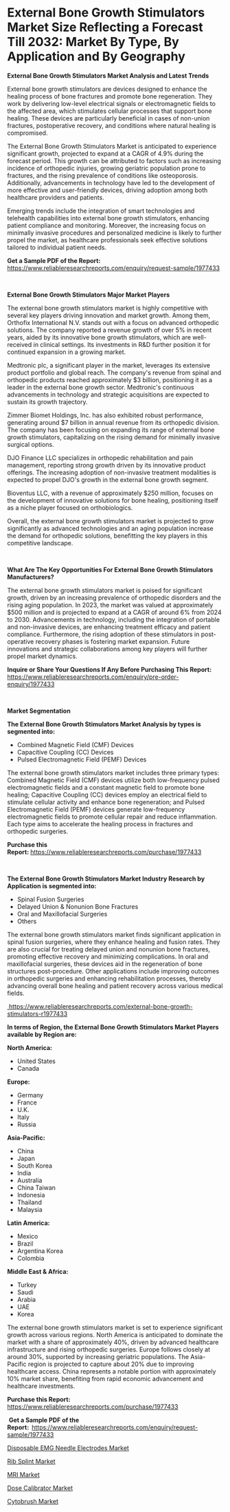 <p><h1>External Bone Growth Stimulators Market Size Reflecting a Forecast Till 2032: Market By Type, By Application and By Geography</h1></p><p><strong>External Bone Growth Stimulators Market Analysis and Latest Trends</strong></p>
<p><p>External bone growth stimulators are devices designed to enhance the healing process of bone fractures and promote bone regeneration. They work by delivering low-level electrical signals or electromagnetic fields to the affected area, which stimulates cellular processes that support bone healing. These devices are particularly beneficial in cases of non-union fractures, postoperative recovery, and conditions where natural healing is compromised.</p><p>The External Bone Growth Stimulators Market is anticipated to experience significant growth, projected to expand at a CAGR of 4.9% during the forecast period. This growth can be attributed to factors such as increasing incidence of orthopedic injuries, growing geriatric population prone to fractures, and the rising prevalence of conditions like osteoporosis. Additionally, advancements in technology have led to the development of more effective and user-friendly devices, driving adoption among both healthcare providers and patients.</p><p>Emerging trends include the integration of smart technologies and telehealth capabilities into external bone growth stimulators, enhancing patient compliance and monitoring. Moreover, the increasing focus on minimally invasive procedures and personalized medicine is likely to further propel the market, as healthcare professionals seek effective solutions tailored to individual patient needs.</p></p>
<p><strong>Get a Sample PDF of the Report:&nbsp;</strong> <a href="https://www.reliableresearchreports.com/enquiry/request-sample/1977433?utm_campaign=48&utm_medium=2&utm_source=Github&utm_content=ia&utm_term=04032025&utm_id=external-bone-growth-stimulators">https://www.reliableresearchreports.com/enquiry/request-sample/1977433</a></p>
<p>&nbsp;</p>
<p><strong>External Bone Growth Stimulators Major Market Players</strong></p>
<p><p>The external bone growth stimulators market is highly competitive with several key players driving innovation and market growth. Among them, Orthofix International N.V. stands out with a focus on advanced orthopedic solutions. The company reported a revenue growth of over 5% in recent years, aided by its innovative bone growth stimulators, which are well-received in clinical settings. Its investments in R&D further position it for continued expansion in a growing market.</p><p>Medtronic plc, a significant player in the market, leverages its extensive product portfolio and global reach. The company's revenue from spinal and orthopedic products reached approximately $3 billion, positioning it as a leader in the external bone growth sector. Medtronic's continuous advancements in technology and strategic acquisitions are expected to sustain its growth trajectory.</p><p>Zimmer Biomet Holdings, Inc. has also exhibited robust performance, generating around $7 billion in annual revenue from its orthopedic division. The company has been focusing on expanding its range of external bone growth stimulators, capitalizing on the rising demand for minimally invasive surgical options.</p><p>DJO Finance LLC specializes in orthopedic rehabilitation and pain management, reporting strong growth driven by its innovative product offerings. The increasing adoption of non-invasive treatment modalities is expected to propel DJO's growth in the external bone growth segment.</p><p>Bioventus LLC, with a revenue of approximately $250 million, focuses on the development of innovative solutions for bone healing, positioning itself as a niche player focused on orthobiologics.</p><p>Overall, the external bone growth stimulators market is projected to grow significantly as advanced technologies and an aging population increase the demand for orthopedic solutions, benefitting the key players in this competitive landscape.</p></p>
<p>&nbsp;</p>
<p><strong>What Are The Key Opportunities For External Bone Growth Stimulators Manufacturers?</strong></p>
<p><p>The external bone growth stimulators market is poised for significant growth, driven by an increasing prevalence of orthopedic disorders and the rising aging population. In 2023, the market was valued at approximately $500 million and is projected to expand at a CAGR of around 6% from 2024 to 2030. Advancements in technology, including the integration of portable and non-invasive devices, are enhancing treatment efficacy and patient compliance. Furthermore, the rising adoption of these stimulators in post-operative recovery phases is fostering market expansion. Future innovations and strategic collaborations among key players will further propel market dynamics.</p></p>
<p><strong>Inquire or Share Your Questions If Any Before Purchasing This Report:</strong> <a href="https://www.reliableresearchreports.com/enquiry/pre-order-enquiry/1977433?utm_campaign=48&utm_medium=2&utm_source=Github&utm_content=ia&utm_term=04032025&utm_id=external-bone-growth-stimulators">https://www.reliableresearchreports.com/enquiry/pre-order-enquiry/1977433</a></p>
<p>&nbsp;</p>
<p><strong>Market Segmentation</strong></p>
<p><strong>The External Bone Growth Stimulators Market Analysis by types is segmented into:</strong></p>
<p><ul><li>Combined Magnetic Field (CMF) Devices</li><li>Capacitive Coupling (CC) Devices</li><li>Pulsed Electromagnetic Field (PEMF) Devices</li></ul></p>
<p><p>The external bone growth stimulators market includes three primary types: Combined Magnetic Field (CMF) devices utilize both low-frequency pulsed electromagnetic fields and a constant magnetic field to promote bone healing; Capacitive Coupling (CC) devices employ an electrical field to stimulate cellular activity and enhance bone regeneration; and Pulsed Electromagnetic Field (PEMF) devices generate low-frequency electromagnetic fields to promote cellular repair and reduce inflammation. Each type aims to accelerate the healing process in fractures and orthopedic surgeries.</p></p>
<p><strong>Purchase this Report:&nbsp;</strong><a href="https://www.reliableresearchreports.com/purchase/1977433?utm_campaign=48&utm_medium=2&utm_source=Github&utm_content=ia&utm_term=04032025&utm_id=external-bone-growth-stimulators">https://www.reliableresearchreports.com/purchase/1977433</a></p>
<p>&nbsp;</p>
<p><strong>The External Bone Growth Stimulators Market Industry Research by Application is segmented into:</strong></p>
<p><ul><li>Spinal Fusion Surgeries</li><li>Delayed Union & Nonunion Bone Fractures</li><li>Oral and Maxillofacial Surgeries</li><li>Others</li></ul></p>
<p><p>The external bone growth stimulators market finds significant application in spinal fusion surgeries, where they enhance healing and fusion rates. They are also crucial for treating delayed union and nonunion bone fractures, promoting effective recovery and minimizing complications. In oral and maxillofacial surgeries, these devices aid in the regeneration of bone structures post-procedure. Other applications include improving outcomes in orthopedic surgeries and enhancing rehabilitation processes, thereby advancing overall bone healing and patient recovery across various medical fields.</p></p>
<p><a href="https://www.reliableresearchreports.com/external-bone-growth-stimulators-r1977433?utm_campaign=48&utm_medium=2&utm_source=Github&utm_content=ia&utm_term=04032025&utm_id=external-bone-growth-stimulators">&nbsp;https://www.reliableresearchreports.com/external-bone-growth-stimulators-r1977433</a></p>
<p><strong>In terms of Region, the External Bone Growth Stimulators Market Players available by Region are:</strong></p>
<p>
    <p> <strong> North America: </strong>
        <ul>
            <li>United States</li>
            <li>Canada</li>
        </ul>
        </p> 
    <p> <strong> Europe: </strong>
        <ul>
            <li>Germany</li>
            <li>France</li>
            <li>U.K.</li>
            <li>Italy</li>
            <li>Russia</li>
        </ul>
        </p> 
    <p> <strong> Asia-Pacific: </strong>
        <ul>
            <li>China</li>
            <li>Japan</li>
            <li>South Korea</li>
            <li>India</li>
            <li>Australia</li>
            <li>China Taiwan</li>
            <li>Indonesia</li>
            <li>Thailand</li>
            <li>Malaysia</li>
        </ul>
        </p> 
    <p> <strong> Latin America: </strong>
        <ul>
            <li>Mexico</li>
            <li>Brazil</li>
            <li>Argentina Korea</li>
            <li>Colombia</li>
        </ul>
        </p> 
    <p> <strong> Middle East & Africa: </strong>
        <ul>
            <li>Turkey</li>
            <li>Saudi</li>
            <li>Arabia</li>
            <li>UAE</li>
            <li>Korea</li>
        </ul>
    </p>
    </p>
<p><p>The external bone growth stimulators market is set to experience significant growth across various regions. North America is anticipated to dominate the market with a share of approximately 40%, driven by advanced healthcare infrastructure and rising orthopedic surgeries. Europe follows closely at around 30%, supported by increasing geriatric populations. The Asia-Pacific region is projected to capture about 20% due to improving healthcare access. China represents a notable portion with approximately 10% market share, benefiting from rapid economic advancement and healthcare investments.</p></p>
<p><strong>Purchase this Report: </strong><a href="https://www.reliableresearchreports.com/purchase/1977433?utm_campaign=48&utm_medium=2&utm_source=Github&utm_content=ia&utm_term=04032025&utm_id=external-bone-growth-stimulators">https://www.reliableresearchreports.com/purchase/1977433</a></p>
<p>&nbsp;<strong>Get a Sample PDF of the Report:&nbsp;&nbsp;</strong><a href="https://www.reliableresearchreports.com/enquiry/request-sample/1977433?utm_campaign=48&utm_medium=2&utm_source=Github&utm_content=ia&utm_term=04032025&utm_id=external-bone-growth-stimulators">https://www.reliableresearchreports.com/enquiry/request-sample/1977433</a></p>
<p><strong></strong></p>
<p><p><a href="https://github.com/kimanyuzuga/Market-Research-Report-List-1/blob/main/disposable-emg-needle-electrodes-market.md?utm_campaign=48&utm_medium=2&utm_source=Github&utm_content=ia&utm_term=04032025&utm_id=external-bone-growth-stimulators">Disposable EMG Needle Electrodes Market</a></p><p><a href="https://github.com/lalkobrinarb/Market-Research-Report-List-1/blob/main/rib-splint-market.md?utm_campaign=48&utm_medium=2&utm_source=Github&utm_content=ia&utm_term=04032025&utm_id=external-bone-growth-stimulators">Rib Splint Market</a></p><p><a href="https://github.com/hutchkloor4x/Market-Research-Report-List-1/blob/main/mri-market.md?utm_campaign=48&utm_medium=2&utm_source=Github&utm_content=ia&utm_term=04032025&utm_id=external-bone-growth-stimulators">MRI Market</a></p><p><a href="https://github.com/giardafshaxb/Market-Research-Report-List-1/blob/main/dose-calibrator-market.md?utm_campaign=48&utm_medium=2&utm_source=Github&utm_content=ia&utm_term=04032025&utm_id=external-bone-growth-stimulators">Dose Calibrator Market</a></p><p><a href="https://github.com/ludongfomban/Market-Research-Report-List-1/blob/main/cytobrush-market.md?utm_campaign=48&utm_medium=2&utm_source=Github&utm_content=ia&utm_term=04032025&utm_id=external-bone-growth-stimulators">Cytobrush Market</a></p></p>